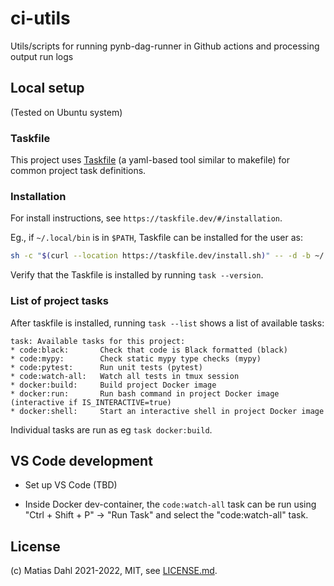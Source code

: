 # ci-utils
Utils/scripts for running pynb-dag-runner in Github actions and processing output run logs

## Local setup
(Tested on Ubuntu system)

### Taskfile
This project uses [Taskfile](https://taskfile.dev/) (a yaml-based tool similar to makefile)
for common project task definitions.

### Installation
For install instructions, see `https://taskfile.dev/#/installation`.

Eg., if `~/.local/bin` is in `$PATH`, Taskfile can be installed for the user as:
```bash
sh -c "$(curl --location https://taskfile.dev/install.sh)" -- -d -b ~/.local/bin
```

Verify that the Taskfile is installed by running `task --version`.

### List of project tasks
After taskfile is installed, running `task --list` shows a list of available tasks:

```
task: Available tasks for this project:
* code:black: 		Check that code is Black formatted (black)
* code:mypy: 		Check static mypy type checks (mypy)
* code:pytest: 		Run unit tests (pytest)
* code:watch-all: 	Watch all tests in tmux session
* docker:build: 	Build project Docker image
* docker:run: 		Run bash command in project Docker image (interactive if IS_INTERACTIVE=true)
* docker:shell: 	Start an interactive shell in project Docker image
```

Individual tasks are run as eg `task docker:build`.

## VS Code development
- Set up VS Code (TBD)

- Inside Docker dev-container, the `code:watch-all` task can be run using
  "Ctrl + Shift + P" -> "Run Task" and select the "code:watch-all" task.

## License
(c) Matias Dahl 2021-2022, MIT, see [LICENSE.md](./LICENSE.md).
